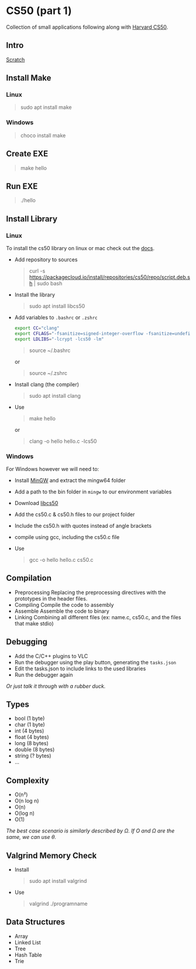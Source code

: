 # CS50 (part 1)

Collection of small applications following along with [Harvard CS50](https://www.youtube.com/watch?v=8mAITcNt710).

## Intro

[Scratch](https://scratch.mit.edu/)

## Install Make

### Linux

> sudo apt install make

### Windows

> choco install make

## Create EXE

> make hello

## Run EXE

> ./hello

## Install Library

### Linux

To install the cs50 library on linux or mac check out the [docs](https://cs50.readthedocs.io/libraries/cs50/c/).

- Add repository to sources

  > curl -s https://packagecloud.io/install/repositories/cs50/repo/script.deb.sh | sudo bash

- Install the library

  > sudo apt install libcs50

- Add variables to `.bashrc` or `.zshrc`

  ```bash
  export CC="clang"
  export CFLAGS="-fsanitize=signed-integer-overflow -fsanitize=undefined -ggdb3 -O0 -std=c11 -Wall -Werror -Wextra -Wno-sign-compare -Wno-unused-parameter -Wno-unused-variable -Wshadow"
  export LDLIBS="-lcrypt -lcs50 -lm"
  ```

  > source ~/.bashrc

  or

  > source ~/.zshrc

- Install clang (the compiler)

  > sudo apt install clang

- Use

  > make hello

  or

  > clang -o hello hello.c -lcs50

### Windows

For Windows however we will need to:

- Install [MinGW](https://www.mingw-w64.org/downloads/#mingw-builds) and extract the mingw64 folder
- Add a path to the bin folder in `mingw` to our environment variables
- Download [libcs50](https://github.com/cs50/libcs50/releases)
- Add the cs50.c & cs50.h files to our project folder
- Include the cs50.h with quotes instead of angle brackets
- compile using gcc, including the cs50.c file
- Use

  > gcc -o hello hello.c cs50.c

## Compilation

- Preprocessing
  Replacing the preprocessing directives with the prototypes in the header files.
- Compiling
  Compile the code to assembly
- Assemble
  Assemble the code to binary
- Linking
  Combining all different files (ex: name.c, cs50.c, and the files that make stdio)

## Debugging

- Add the C/C++ plugins to VLC
- Run the debugger using the play button, generating the `tasks.json`
- Edit the tasks.json to include links to the used libraries
- Run the debugger again

_Or just talk it through with a rubber duck._

## Types

- bool (1 byte)
- char (1 byte)
- int (4 bytes)
- float (4 bytes)
- long (8 bytes)
- double (8 bytes)
- string (? bytes)
- ...

## Complexity

- O(n²)
- O(n log n)
- O(n)
- O(log n)
- O(1)

_The best case scenario is similarly described by Ω. If O and Ω are the same, we can use θ._

## Valgrind Memory Check

- Install

  > sudo apt install valgrind

- Use

  > valgrind ./programname

## Data Structures

- Array
- Linked List
- Tree
- Hash Table
- Trie
